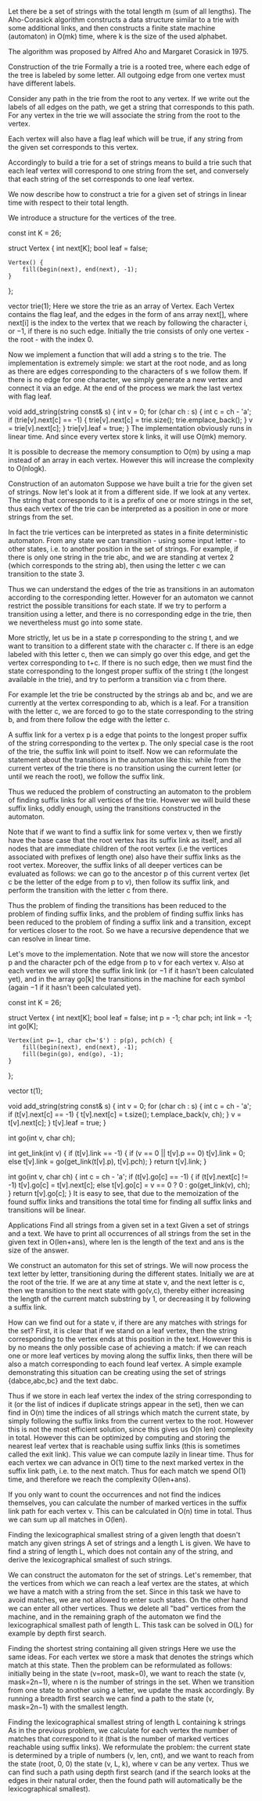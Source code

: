 Let there be a set of strings with the total length m (sum of all lengths). The Aho-Corasick algorithm constructs a data structure similar to a trie with some additional links, and then constructs a finite state machine (automaton) in O(mk) time, where k is the size of the used alphabet.

The algorithm was proposed by Alfred Aho and Margaret Corasick in 1975.

Construction of the trie
Formally a trie is a rooted tree, where each edge of the tree is labeled by some letter. All outgoing edge from one vertex must have different labels.

Consider any path in the trie from the root to any vertex. If we write out the labels of all edges on the path, we get a string that corresponds to this path. For any vertex in the trie we will associate the string from the root to the vertex.

Each vertex will also have a flag leaf which will be true, if any string from the given set corresponds to this vertex.

Accordingly to build a trie for a set of strings means to build a trie such that each leaf vertex will correspond to one string from the set, and conversely that each string of the set corresponds to one leaf vertex.

We now describe how to construct a trie for a given set of strings in linear time with respect to their total length.

We introduce a structure for the vertices of the tree.

const int K = 26;

struct Vertex {
    int next[K];
    bool leaf = false;

    Vertex() {
        fill(begin(next), end(next), -1);
    }
};

vector<Vertex> trie(1);
Here we store the trie as an array of Vertex. Each Vertex contains the flag leaf, and the edges in the form of ans array next[], where next[i] is the index to the vertex that we reach by following the character i, or −1, if there is no such edge. Initially the trie consists of only one vertex - the root - with the index 0.

Now we implement a function that will add a string s to the trie. The implementation is extremely simple: we start at the root node, and as long as there are edges corresponding to the characters of s we follow them. If there is no edge for one character, we simply generate a new vertex and connect it via an edge. At the end of the process we mark the last vertex with flag leaf.

void add_string(string const& s) {
    int v = 0;
    for (char ch : s) {
        int c = ch - 'a';
        if (trie[v].next[c] == -1) {
            trie[v].next[c] = trie.size();
            trie.emplace_back();
        }
        v = trie[v].next[c];
    }
    trie[v].leaf = true;
}
The implementation obviously runs in linear time. And since every vertex store k links, it will use O(mk) memory.

It is possible to decrease the memory consumption to O(m) by using a map instead of an array in each vertex. However this will increase the complexity to O(nlogk).

Construction of an automaton
Suppose we have built a trie for the given set of strings. Now let's look at it from a different side. If we look at any vertex. The string that corresponds to it is a prefix of one or more strings in the set, thus each vertex of the trie can be interpreted as a position in one or more strings from the set.

In fact the trie vertices can be interpreted as states in a finite deterministic automaton. From any state we can transition - using some input letter - to other states, i.e. to another position in the set of strings. For example, if there is only one string in the trie abc, and we are standing at vertex 2 (which corresponds to the string ab), then using the letter c we can transition to the state 3.

Thus we can understand the edges of the trie as transitions in an automaton according to the corresponding letter. However for an automaton we cannot restrict the possible transitions for each state. If we try to perform a transition using a letter, and there is no corresponding edge in the trie, then we nevertheless must go into some state.

More strictly, let us be in a state p corresponding to the string t, and we want to transition to a different state with the character c. If there is an edge labeled with this letter c, then we can simply go over this edge, and get the vertex corresponding to t+c. If there is no such edge, then we must find the state corresponding to the longest proper suffix of the string t (the longest available in the trie), and try to perform a transition via c from there.

For example let the trie be constructed by the strings ab and bc, and we are currently at the vertex corresponding to ab, which is a leaf. For a transition with the letter c, we are forced to go to the state corresponding to the string b, and from there follow the edge with the letter c.

A suffix link for a vertex p is a edge that points to the longest proper suffix of the string corresponding to the vertex p. The only special case is the root of the trie, the suffix link will point to itself. Now we can reformulate the statement about the transitions in the automaton like this: while from the current vertex of the trie there is no transition using the current letter (or until we reach the root), we follow the suffix link.

Thus we reduced the problem of constructing an automaton to the problem of finding suffix links for all vertices of the trie. However we will build these suffix links, oddly enough, using the transitions constructed in the automaton.

Note that if we want to find a suffix link for some vertex v, then we firstly have the base case that the root vertex has its suffix link as itself, and all nodes that are immediate children of the root vertex (i.e the vertices associated with prefixes of length one) also have their suffix links as the root vertex. Moreover, the suffix links of all deeper vertices can be evaluated as follows: we can go to the ancestor p of this current vertex (let c be the letter of the edge from p to v), then follow its suffix link, and perform the transition with the letter c from there.

Thus the problem of finding the transitions has been reduced to the problem of finding suffix links, and the problem of finding suffix links has been reduced to the problem of finding a suffix link and a transition, except for vertices closer to the root. So we have a recursive dependence that we can resolve in linear time.

Let's move to the implementation. Note that we now will store the ancestor p and the character pch of the edge from p to v for each vertex v. Also at each vertex we will store the suffix link link (or −1 if it hasn't been calculated yet), and in the array go[k] the transitions in the machine for each symbol (again −1 if it hasn't been calculated yet).

const int K = 26;

struct Vertex {
    int next[K];
    bool leaf = false;
    int p = -1;
    char pch;
    int link = -1;
    int go[K];

    Vertex(int p=-1, char ch='$') : p(p), pch(ch) {
        fill(begin(next), end(next), -1);
        fill(begin(go), end(go), -1);
    }
};

vector<Vertex> t(1);

void add_string(string const& s) {
    int v = 0;
    for (char ch : s) {
        int c = ch - 'a';
        if (t[v].next[c] == -1) {
            t[v].next[c] = t.size();
            t.emplace_back(v, ch);
        }
        v = t[v].next[c];
    }
    t[v].leaf = true;
}

int go(int v, char ch);

int get_link(int v) {
    if (t[v].link == -1) {
        if (v == 0 || t[v].p == 0)
            t[v].link = 0;
        else
            t[v].link = go(get_link(t[v].p), t[v].pch);
    }
    return t[v].link;
}

int go(int v, char ch) {
    int c = ch - 'a';
    if (t[v].go[c] == -1) {
        if (t[v].next[c] != -1)
            t[v].go[c] = t[v].next[c];
        else
            t[v].go[c] = v == 0 ? 0 : go(get_link(v), ch);
    }
    return t[v].go[c];
} 
It is easy to see, that due to the memoization of the found suffix links and transitions the total time for finding all suffix links and transitions will be linear.

Applications
Find all strings from a given set in a text
Given a set of strings and a text. We have to print all occurrences of all strings from the set in the given text in O(len+ans), where len is the length of the text and ans is the size of the answer.

We construct an automaton for this set of strings. We will now process the text letter by letter, transitioning during the different states. Initially we are at the root of the trie. If we are at any time at state v, and the next letter is c, then we transition to the next state with go(v,c), thereby either increasing the length of the current match substring by 1, or decreasing it by following a suffix link.

How can we find out for a state v, if there are any matches with strings for the set? First, it is clear that if we stand on a leaf vertex, then the string corresponding to the vertex ends at this position in the text. However this is by no means the only possible case of achieving a match: if we can reach one or more leaf vertices by moving along the suffix links, then there will be also a match corresponding to each found leaf vertex. A simple example demonstrating this situation can be creating using the set of strings {dabce,abc,bc} and the text dabc.

Thus if we store in each leaf vertex the index of the string corresponding to it (or the list of indices if duplicate strings appear in the set), then we can find in O(n) time the indices of all strings which match the current state, by simply following the suffix links from the current vertex to the root. However this is not the most efficient solution, since this gives us O(n len) complexity in total. However this can be optimized by computing and storing the nearest leaf vertex that is reachable using suffix links (this is sometimes called the exit link). This value we can compute lazily in linear time. Thus for each vertex we can advance in O(1) time to the next marked vertex in the suffix link path, i.e. to the next match. Thus for each match we spend O(1) time, and therefore we reach the complexity O(len+ans).

If you only want to count the occurrences and not find the indices themselves, you can calculate the number of marked vertices in the suffix link path for each vertex v. This can be calculated in O(n) time in total. Thus we can sum up all matches in O(len).

Finding the lexicographical smallest string of a given length that doesn't match any given strings
A set of strings and a length L is given. We have to find a string of length L, which does not contain any of the string, and derive the lexicographical smallest of such strings.

We can construct the automaton for the set of strings. Let's remember, that the vertices from which we can reach a leaf vertex are the states, at which we have a match with a string from the set. Since in this task we have to avoid matches, we are not allowed to enter such states. On the other hand we can enter all other vertices. Thus we delete all "bad" vertices from the machine, and in the remaining graph of the automaton we find the lexicographical smallest path of length L. This task can be solved in O(L) for example by depth first search.

Finding the shortest string containing all given strings
Here we use the same ideas. For each vertex we store a mask that denotes the strings which match at this state. Then the problem can be reformulated as follows: initially being in the state (v=root, mask=0), we want to reach the state (v, mask=2n−1), where n is the number of strings in the set. When we transition from one state to another using a letter, we update the mask accordingly. By running a breadth first search we can find a path to the state (v, mask=2n−1) with the smallest length.

Finding the lexicographical smallest string of length L containing k strings
As in the previous problem, we calculate for each vertex the number of matches that correspond to it (that is the number of marked vertices reachable using suffix links). We reformulate the problem: the current state is determined by a triple of numbers (v, len, cnt), and we want to reach from the state (root, 0, 0) the state (v, L, k), where v can be any vertex. Thus we can find such a path using depth first search (and if the search looks at the edges in their natural order, then the found path will automatically be the lexicographical smallest).